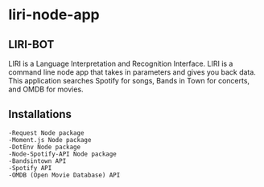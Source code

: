 # liri-node-app

## LIRI-BOT
 
LIRI is a Language Interpretation and Recognition Interface. LIRI is a command line node app that takes in parameters and gives you back data. This application searches Spotify for songs, Bands in Town for concerts, and OMDB for movies. 
 
## Installations
``` - Node.js
-Request Node package
-Moment.js Node package
-DotEnv Node package
-Node-Spotify-API Node package
-Bandsintown API
-Spotify API
-OMDB (Open Movie Database) API
```
